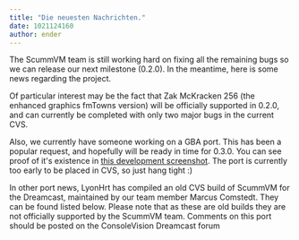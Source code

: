 ```yaml
---
title: "Die neuesten Nachrichten."
date: 1021124160
author: ender
---
```


The ScummVM team is still working hard on fixing all the remaining bugs so we can release our next milestone (0.2.0). In the meantime, here is some news regarding the project.  
  
Of particular interest may be the fact that Zak McKracken 256 (the enhanced graphics fmTowns version) will be officially supported in 0.2.0, and can currently be completed with only two major bugs in the current CVS.  
  
Also, we currently have someone working on a GBA port. This has been a popular request, and hopefully will be ready in time for 0.3.0. You can see proof of it's existence in [this development screenshot](http://www.bbrox.org/scummadv_by_ph0x_0427c.jpg). The port is currently too early to be placed in CVS, so just hang tight :)  
  
In other port news, LyonHrt has compiled an old CVS build of ScummVM for the Dreamcast, maintained by our team member Marcus Comstedt. They can be found listed below. Please note that as these are old builds they are not officially supported by the ScummVM team. Comments on this port should be posted on the ConsoleVision Dreamcast forum
